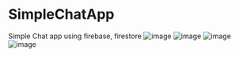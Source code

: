 # SimpleChatApp
Simple Chat app using firebase, firestore
![image](https://user-images.githubusercontent.com/85005930/168671581-44d3f08a-2ce8-473c-b066-28d0407df82a.png)
![image](https://user-images.githubusercontent.com/85005930/168671674-4739c30e-2b39-4fe2-b7cd-b20e56866adc.png)
![image](https://user-images.githubusercontent.com/85005930/168671697-772fc7cf-8110-4242-8af4-c19752c17e06.png)
![image](https://user-images.githubusercontent.com/85005930/168671714-5754eebc-35f5-4f30-8ee1-3c6b3a7b3b8e.png)
